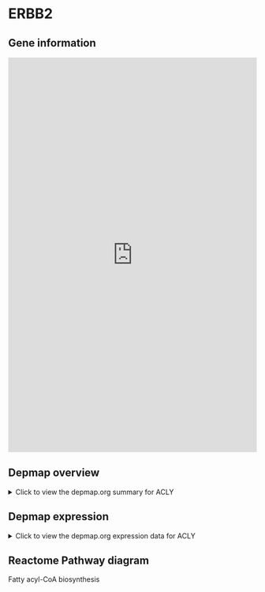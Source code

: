 <h1>ERBB2</h1>

<h2>Gene information</h2>
<iframe src="https://depmap.org/portal/gene/ACLY?tab=about" style="border:none;width:100%;height:800px"></iframe>

<h2>Depmap overview</h2>
<details>
  <summary>Click to view the depmap.org summary for ACLY</summary>
  <iframe src="https://depmap.org/portal/gene/ACLY?tab=overview" style="border:none;width:100%;height:800px"></iframe>
</details>

<h2>Depmap expression</h2>
<details>
  <summary>Click to view the depmap.org expression data for ACLY</summary>
  <iframe src="https://depmap.org/portal/gene/ACLY?tab=characterization" style="border:none;width:100%;height:800px"></iframe>
</details>



<h2>Reactome Pathway diagram</h2>
Fatty acyl-CoA biosynthesis
<div id="diagramHolder"></div>

<script>
    //Creating the Reactome Diagram widget
    //Take into account a proxy needs to be set up in your server side pointing to www.reactome.org
    function onReactomeDiagramReady(){  //This function is automatically called when the widget code is ready to be used
        var diagram = Reactome.Diagram.create({
            "placeHolder" : "diagramHolder",
            "width" : 900,
            "height" : 500
        });

        //Initialising it to the "Hemostasis" pathway
        diagram.loadDiagram("R-HSA-75105");

        //Adding different listeners

        diagram.onDiagramLoaded(function (loaded) {
            console.info("Loaded ", loaded);
            diagram.flagItems("BAD");
	    diagram.flagItems("Q92934");
            if (loaded == "R-HSA-75105") diagram.selectItem("R-HSA-75105");
        });

     }
</script>



